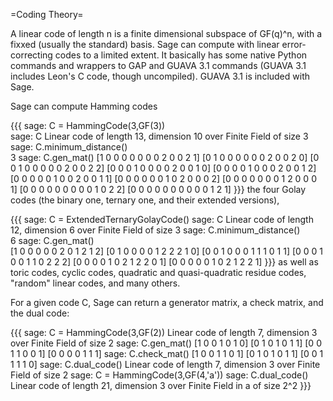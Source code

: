  =Coding Theory=

A linear code of length n  is a finite dimensional subspace of GF(q)^n, with a fixxed (usually the standard) basis. Sage can compute with linear error-correcting codes to a limited extent. It basically has some native Python commands and wrappers to GAP and GUAVA 3.1 commands (GUAVA 3.1 includes Leon's C code, though uncompiled). GUAVA 3.1 is included with Sage.

Sage can compute Hamming codes

{{{
sage: C = HammingCode(3,GF(3))   
sage: C
Linear code of length 13, dimension 10 over Finite Field of size 3
sage: C.minimum_distance()     
3
sage: C.gen_mat()
    [1 0 0 0 0 0 0 0 2 0 0 2 1]
    [0 1 0 0 0 0 0 0 2 0 0 2 0]
    [0 0 1 0 0 0 0 0 2 0 0 2 2]
    [0 0 0 1 0 0 0 0 2 0 0 1 0]
    [0 0 0 0 1 0 0 0 2 0 0 1 2]
    [0 0 0 0 0 1 0 0 2 0 0 1 1]
    [0 0 0 0 0 0 1 0 2 0 0 0 2]
    [0 0 0 0 0 0 0 1 2 0 0 0 1]
    [0 0 0 0 0 0 0 0 0 1 0 2 2]
    [0 0 0 0 0 0 0 0 0 0 1 2 1]
}}}
the four Golay codes (the binary one, ternary one, and their extended versions),

{{{
sage: C = ExtendedTernaryGolayCode() 
sage: C
Linear code of length 12, dimension 6 over Finite Field of size 3
sage: C.minimum_distance()               
6
sage: C.gen_mat()               
    [1 0 0 0 0 0 2 0 1 2 1 2]
    [0 1 0 0 0 0 1 2 2 2 1 0]
    [0 0 1 0 0 0 1 1 1 0 1 1]
    [0 0 0 1 0 0 1 1 0 2 2 2]
    [0 0 0 0 1 0 2 1 2 2 0 1]
    [0 0 0 0 0 1 0 2 1 2 2 1]
}}}
as well as toric codes, cyclic codes, quadratic and quasi-quadratic residue codes, "random" linear codes, and many others. 

For a given code C, Sage can return a generator matrix, a check matrix, and the dual code:

{{{
            sage: C = HammingCode(3,GF(2))
            Linear code of length 7, dimension 3 over Finite Field of size 2
            sage: C.gen_mat()
            [1 0 0 1 0 1 0]
            [0 1 0 1 0 1 1]
            [0 0 1 1 0 0 1]
            [0 0 0 0 1 1 1]
            sage: C.check_mat()
            [1 0 0 1 1 0 1]
            [0 1 0 1 0 1 1]
            [0 0 1 1 1 1 0]
            sage: C.dual_code()
            Linear code of length 7, dimension 3 over Finite Field of size 2
            sage: C = HammingCode(3,GF(4,'a'))
            sage: C.dual_code()
            Linear code of length 21, dimension 3 over Finite Field in a of size 2^2
}}}
